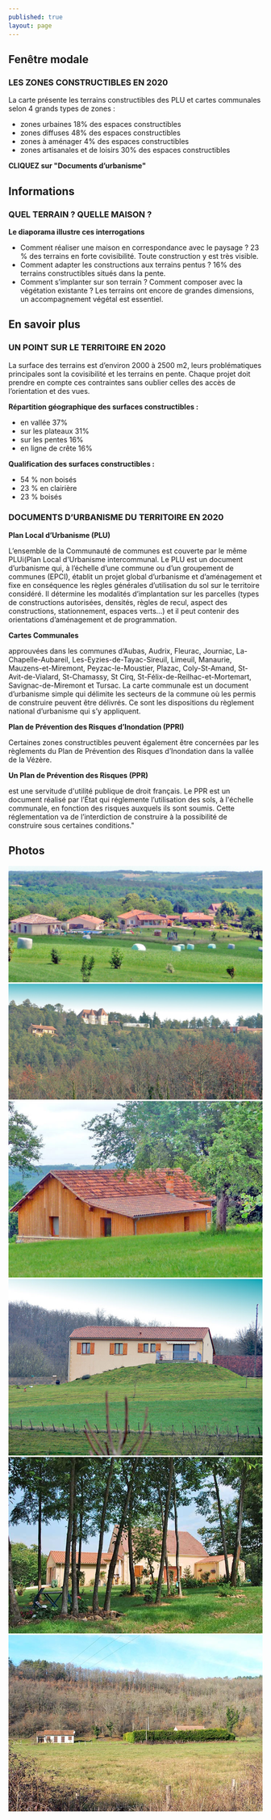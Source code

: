 ```yaml
---
published: true
layout: page
---
```



## Fenêtre modale

### LES ZONES CONSTRUCTIBLES EN 2020

La carte présente les terrains constructibles des PLU et cartes communales selon 4 grands types de zones :

- zones urbaines 18% des espaces constructibles
- zones diffuses 48% des espaces constructibles
- zones à aménager 4% des espaces constructibles 
- zones artisanales et de loisirs 30% des espaces constructibles

**CLIQUEZ sur "Documents d’urbanisme"**


## Informations

### QUEL TERRAIN ? QUELLE MAISON ?

**Le diaporama illustre ces interrogations**

- Comment réaliser une maison en correspondance avec le paysage ?
23 % des terrains en forte covisibilité. Toute construction y est très visible. 
- Comment adapter les constructions aux terrains pentus ? 
16% des terrains constructibles situés dans la pente.
- Comment s’implanter sur son terrain ? Comment composer avec la végétation existante ? Les terrains ont encore de grandes dimensions, un accompagnement végétal est essentiel.



## En savoir plus

### UN POINT SUR LE TERRITOIRE EN 2020

La surface des terrains est d’environ 2000 à 2500 m2, leurs problématiques principales sont la covisibilité et les terrains en pente. Chaque projet doit prendre en compte ces contraintes sans oublier celles des accès de l’orientation et des vues.

**Répartition géographique des surfaces constructibles :** 

- en vallée 37%
- sur les plateaux 31%
- sur les pentes 16%
- en ligne de crête 16%

**Qualification des surfaces constructibles :**

- 54 % non boisés
- 23 % en clairière
- 23 % boisés

### DOCUMENTS D’URBANISME DU TERRITOIRE EN 2020

**Plan Local d’Urbanisme (PLU)**

L’ensemble de la Communauté de communes est couverte par le même PLUi(Plan Local d'Urbanisme intercommunal.
Le PLU est un document d’urbanisme qui, à l’échelle d’une commune ou d’un groupement de communes (EPCI), établit un projet global d’urbanisme et d’aménagement et fixe en conséquence les règles générales d’utilisation du sol sur le territoire considéré. Il détermine les modalités d’implantation sur les parcelles (types de constructions autorisées, densités, règles de recul, aspect des constructions, stationnement, espaces verts…) et il peut contenir des orientations d’aménagement et de programmation.

**Cartes Communales**

approuvées dans les communes d’Aubas, Audrix, Fleurac, Journiac, La-Chapelle-Aubareil, Les-Eyzies-de-Tayac-Sireuil, Limeuil, Manaurie, Mauzens-et-Miremont, Peyzac-le-Moustier, Plazac, Coly-St-Amand, St-Avit-de-Vialard, St-Chamassy, St Cirq, St-Félix-de-Reilhac-et-Mortemart, Savignac-de-Miremont et Tursac.
La carte communale est un document d’urbanisme simple qui délimite les secteurs de la commune où les permis de construire peuvent être délivrés. Ce sont les dispositions du règlement national d’urbanisme qui s’y appliquent.

**Plan de Prévention des Risques d’Inondation (PPRI)**

Certaines zones constructibles peuvent également être concernées par les règlements du Plan de Prévention des Risques d’Inondation dans la vallée de la Vézère.

**Un Plan de Prévention des Risques (PPR)**

est une servitude d'utilité publique de droit français.
Le PPR est un document réalisé par l’État qui réglemente l’utilisation des sols, à l'échelle communale, en fonction des risques auxquels ils sont soumis. Cette réglementation va de l’interdiction de construire à la possibilité de construire sous certaines conditions."

## Photos
![Covisibilité en ligne de crête : voir et être vu](/data/images/9/urbanisme/9_URBA_01.jpg)
![Impact en ligne de crête mais atténué par la présence des boisements](/data/images/9/urbanisme/9_URBA_02.jpg)
![Construction adaptée à la pente et au paysage](/data/images/9/urbanisme/9_URBA_03.jpg)
![Difficulté d’intégrer un pavillon de plain-pied sur une butte artificielle](/data/images/9/urbanisme/9_URBA_04.jpg)
![Garder les arbres favorise l’intégration](/data/images/9/urbanisme/9_URBA_05.jpg)
![Une haie d’une seule essence n’est pas forcément élément d’intégration](/data/images/9/urbanisme/9_URBA_06.jpg)
